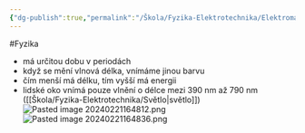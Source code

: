 ```yaml
---
{"dg-publish":true,"permalink":"/Škola/Fyzika-Elektrotechnika/Elektromagnetické vlnění/","created":"2024-02-15T18:22:20.619+01:00","updated":"2024-03-13T18:12:12.094+01:00"}
---
```


#Fyzika
- má určitou dobu v periodách
- když se mění vlnová délka, vnímáme jinou barvu
 - čím menší má délku, tím vyšší má energii
 - lidské oko vnímá pouze vlnění o délce mezi 390 nm až 790 nm ([[Škola/Fyzika-Elektrotechnika/Světlo\|světlo]])
![Pasted image 20240221164812.png](/img/user/Images/Pasted%20image%2020240221164812.png)![Pasted image 20240221164836.png](/img/user/Images/Pasted%20image%2020240221164836.png)